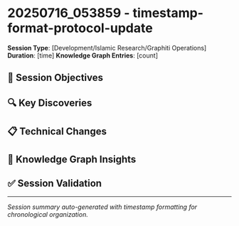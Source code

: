 # 20250716_053859 - timestamp-format-protocol-update

**Session Type**: [Development/Islamic Research/Graphiti Operations]
**Duration**: [time]
**Knowledge Graph Entries**: [count]

## 🎯 Session Objectives

## 🔍 Key Discoveries

## 📋 Technical Changes

## 🧠 Knowledge Graph Insights

## ✅ Session Validation

---

*Session summary auto-generated with timestamp formatting for chronological organization.*
